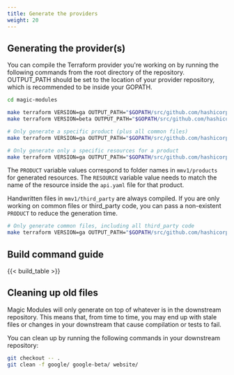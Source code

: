 ```yaml
---
title: Generate the providers
weight: 20
---
```


## Generating the provider(s)


You can compile the Terraform provider you're working on by running the following
commands from the root directory of the repository. OUTPUT_PATH should be set to
the location of your provider repository, which is recommended to be inside your GOPATH.

```bash
cd magic-modules

make terraform VERSION=ga OUTPUT_PATH="$GOPATH/src/github.com/hashicorp/terraform-provider-google"
make terraform VERSION=beta OUTPUT_PATH="$GOPATH/src/github.com/hashicorp/terraform-provider-google-beta"

# Only generate a specific product (plus all common files)
make terraform VERSION=ga OUTPUT_PATH="$GOPATH/src/github.com/hashicorp/terraform-provider-google" PRODUCT=pubsub

# Only generate only a specific resources for a product
make terraform VERSION=ga OUTPUT_PATH="$GOPATH/src/github.com/hashicorp/terraform-provider-google" PRODUCT=pubsub RESOURCE=Topic
```

The `PRODUCT` variable values correspond to folder names in `mmv1/products` for generated resources. The `RESOURCE` variable value needs to match the name of the resource inside the `api.yaml` file for that product.

Handwritten files in `mmv1/third_party` are always compiled. If you are only working on common files or third_party code, you can pass a non-existent `PRODUCT`
to reduce the generation time.

```bash
# Only generate common files, including all third_party code
make terraform VERSION=ga OUTPUT_PATH="$GOPATH/src/github.com/hashicorp/terraform-provider-google" PRODUCT=foo
```

## Build command guide

{{< build_table >}}

## Cleaning up old files

Magic Modules will only generate on top of whatever is in the downstream repository. This means that, from time
to time, you may end up with stale files or changes in your downstream that cause compilation or tests to fail.

You can clean up by running the following commands in your downstream repository:

```bash
git checkout -- .
git clean -f google/ google-beta/ website/
```
